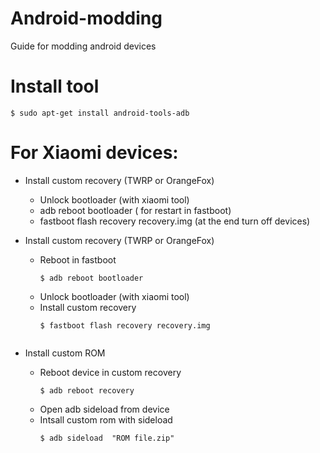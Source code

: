 # Android-modding
Guide for modding android devices

# Install tool
    $ sudo apt-get install android-tools-adb

# For Xiaomi devices:

- Install custom recovery (TWRP or OrangeFox)
  - Unlock bootloader (with xiaomi tool)
  - adb reboot bootloader ( for restart in fastboot)
  - fastboot flash recovery recovery.img (at the end turn off devices)



- Install custom recovery (TWRP or OrangeFox)
  - Reboot in fastboot
    ```console
    $ adb reboot bootloader
    
  - Unlock bootloader (with xiaomi tool)
  - Install custom recovery
    ```console
    $ fastboot flash recovery recovery.img
       
    
- Install custom ROM
  - Reboot device in custom recovery
    ```console
    $ adb reboot recovery
  - Open adb sideload from device
  - Intsall custom rom with sideload
    ```console
    $ adb sideload  "ROM file.zip" 
 
  


